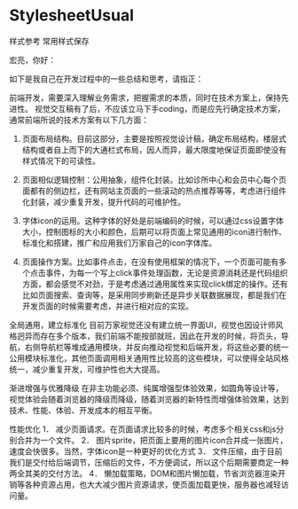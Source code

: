# StylesheetUsual
样式参考
常用样式保存


宏亮，你好：

如下是我自己在开发过程中的一些总结和思考，请指正：

前端开发，需要深入理解业务需求，把握需求的本质，同时在技术方案上，保持先进性。
视觉交互稿有了后，不应该立马下手coding，而是应先行确定技术方案，通常前端所说的技术方案有以下几方面：
1.	页面布局结构。目前这部分，主要是按照视觉设计稿，确定布局结构，楼层式结构或者自上而下的大通栏式布局，因人而异，最大限度地保证页面即使没有样式情况下的可读性。

2.	页面相似逻辑控制：公用抽象，组件化封装。比如诊所中心和会员中心每个页面都有的侧边栏，还有网站主页面的一些滚动的热点推荐等等，考虑进行组件化封装，减少重复开发，提升代码的可维护性。

3.	字体icon的运用。这种字体的好处是前端编码的时候，可以通过css设置字体大小，控制图标的大小和颜色，后期可以将页面上常见通用的icon进行制作、标准化和搭建，推广和应用我们万家自己的icon字体库。

4.	页面操作方案。比如事件点击，在没有使用框架的情况下，一个页面可能有多个点击事件，为每一个写上click事件处理函数，无论是资源消耗还是代码组织方面，都会感觉不对劲，于是考虑通过通用属性来实现click绑定的操作。还有比如页面搜索、查询等，是采用同步刷新还是异步关联数据展现，都是我们在开发页面的时候需要考虑，并进行相对应的实现。

全局通用，建立标准化
目前万家视觉还没有建立统一界面UI，视觉也因设计师风格迥异而存在多个版本，我们前端不能按部就班，因此在开发的时候，将页头，导航，右侧导航栏等堆成通用模块，并反向推动视觉和后端开发，将这些必要的统一公用模块标准化，其他页面调用相关通用性比较高的这些模块，可以使得全站风格统一，减少重复开发，可维护性也大大提高。

渐进增强与优雅降级
在非主功能必须、纯属增强型体验效果，如圆角等设计等，视觉体验会随着浏览器的降级而降级，随着浏览器的新特性而增强体验效果，达到技术、性能、体验、开发成本的相互平衡。

性能优化
1．	减少页面请求。在页面请求比较多的时候，考虑多个相关css和js分别合并为一个文件。
2．	图片sprite，把页面上要用的图片icon合并成一张图片，速度会快很多。当然，字体icon是一种更好的优化方式
3．	文件压缩，由于目前我们是交付给后端调节，压缩后的文件，不方便调试，所以这个后期需要商定一种两全其美的交付方法。
4．	懒加载策略，DOM和图片懒加载，节省浏览器渲染开销等各种资源占用，也大大减少图片资源请求，使页面加载更快，服务器也减轻访问量。
